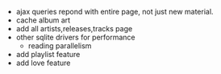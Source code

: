 - ajax queries repond with entire page, not just new material.
- cache album art
- add all artists,releases,tracks page
- other sqlite drivers for performance
    - reading parallelism
- add playlist feature
- add love feature
